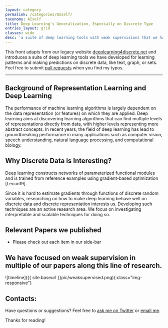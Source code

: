 ```yaml
---
layout: category
permalink: /categories/AIself/
taxonomy: AIself
title: Deep Learning's Generalization, Especially on Discrete Type
entries_layout: grid
classes: wide
desc: 'a suite of deep learning tools with weak supervisions that we have developed for discrete data'
---
```


<div>
    This front adapts from our legacy website <a href="http://deeplearning4discrete.net/">deeplearning4discrete.net</a>  and introduces a suite of
    deep learning tools we have developed for learning patterns and making predictions on discrete 
    data, like text, graph, or sets.  Feel free to submit <a href="https://github.com/QData/deeplearning4discrete-web">pull requests</a> when you find my typos.

</div>

<hr>


## Background of Representation Learning and Deep Learning

The performance of machine learning algorithms is largely dependent on the
 data representation (or features) on which they are
applied. Deep learning aims at discovering learning algorithms that can
find multiple levels of representations directly from data, with higher
levels representing more abstract concepts. In recent years,
the field of deep learning has lead to groundbreaking performance in many applications such as computer vision, speech understanding, natural language processing, and computational biology.


## Why Discrete Data is Interesting? 

Deep learning constructs networks of parameterized functional modules and is trained  from reference examples using gradient-based optimization [Lecun19]. 

Since it is hard to estimate gradients through functions of discrete random variables, researching on how to make deep learning 
behave well on discrete data and discrete representation interests us. 
Developing such techniques are an active research area. We focus on investigating interpretable and scalable techniques for doing so.


## Relevant Papers we published 

+ Please check out each item in our side-bar


## We have focused on weak supervision in multiple of our papers along this line of research. 

![timeline]({{ site.baseurl }}pic/weaksupervised.png){:class="img-responsive"}


## Contacts:
Have questions or suggestions? Feel free to [ask me on Twitter](https://twitter.com/Qdatalab) or [email me](http://www.cs.virginia.edu/yanjun/).

Thanks for reading!


<!--
<h1> Blog Posts </h1>

<hr>

<div class="posts">

  {% for post in site.posts  %}

  <div class="post">
    <h1 class="post-title">
      <a href="{{ site.baseurl }}{{ post.url }}">
        {{ post.title }}
      </a>
    </h1>

    <span class="post-date">{{ post.date | date_to_string }}</span>

    {{ post.content }}
  </div>
  {% endfor %}
</div>
-->
